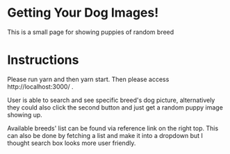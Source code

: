 # Getting Your Dog Images!
This is a small page for showing puppies of random breed

# Instructions
Please run yarn and then yarn start. Then please access http://localhost:3000/ .

User is able to search and see specific breed's dog picture, alternatively they could also click the second button and just get a random puppy image showing up.

Available breeds' list can be found via reference link on the right top. This can also be done by fetching a list and make it into a dropdown but I thought search box looks more user friendly.

